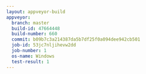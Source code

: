 ```yaml
---
layout: appveyor-build
appveyor:
  branch: master
  build-id: 47664448
  build-number: 660
  commit: b09b7c3a214387da5b7df25f0a094dee942cb501
  job-id: 53jc7nljihevw2dd
  job-number: 1
  os-name: Windows
  test-result: 1
---
```

